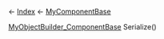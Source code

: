 ← [Index](Api-Index) ← [MyComponentBase](VRage.Game.Components.MyComponentBase)

[MyObjectBuilder_ComponentBase](VRage.Game.ObjectBuilders.ComponentSystem.MyObjectBuilder_ComponentBase) Serialize()